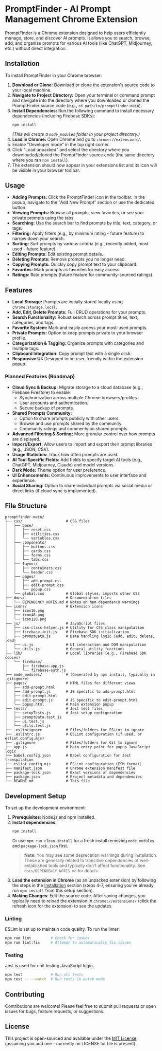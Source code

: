 <!--
_This is a suggested `README.md` file. You can edit it to better suit your project._
-->

# PromptFinder - AI Prompt Management Chrome Extension

PromptFinder is a Chrome extension designed to help users efficiently manage, store, and discover AI prompts. It allows you to search, browse, add, and organize prompts for various AI tools (like ChatGPT, Midjourney, etc.) without direct integration.

## Installation

To install PromptFinder in your Chrome browser:

1.  **Download or Clone:** Download or clone the extension's source code to your local machine.
2.  **Navigate to Project Directory:** Open your terminal or command prompt and navigate into the directory where you downloaded or cloned the PromptFinder source code (e.g., `cd path/to/promptfinder-main`).
3.  **Install Dependencies:** Run the following command to install necessary dependencies (including Firebase SDKs):
    ```bash
    npm install
    ```
    *(This will create a `node_modules` folder in your project directory.)*
4.  **Load in Chrome:** Open Chrome and go to `chrome://extensions/`.
5.  Enable "Developer mode" in the top right corner.
6.  Click "Load unpacked" and select the directory where you downloaded/cloned the PromptFinder source code (the same directory where you ran `npm install`).
7.  The extension should now appear in your extensions list and its icon will be visible in your browser toolbar.

## Usage

- **Adding Prompts:** Click the PromptFinder icon in the toolbar. In the popup, navigate to the "Add New Prompt" section or use the dedicated button.
- **Viewing Prompts:** Browse all prompts, view favorites, or see your private prompts using the tabs.
- **Searching:** Use the search bar to find prompts by title, text, category, or tags.
- **Filtering:** Apply filters (e.g., by minimum rating - future feature) to narrow down your search.
- **Sorting:** Sort prompts by various criteria (e.g., recently added, most used - future feature).
- **Editing Prompts:** Edit existing prompt details.
- **Deleting Prompts:** Remove prompts you no longer need.
- **Copying Prompts:** Quickly copy prompt text to your clipboard.
- **Favorites:** Mark prompts as favorites for easy access.
- **Ratings:** Rate prompts (future feature for community-sourced ratings).

## Features

- **Local Storage:** Prompts are initially stored locally using `chrome.storage.local`.
- **Add, Edit, Delete Prompts:** Full CRUD operations for your prompts.
- **Search Functionality:** Robust search across prompt titles, text, categories, and tags.
- **Favorite System:** Mark and easily access your most-used prompts.
- **Private Prompts:** Option to keep prompts private to your browser profile.
- **Categorization & Tagging:** Organize prompts with categories and multiple tags.
- **Clipboard Integration:** Copy prompt text with a single click.
- **Responsive UI:** Designed to be user-friendly within the extension popup.

### Planned Features (Roadmap)

- **Cloud Sync & Backup:** Migrate storage to a cloud database (e.g., Firebase Firestore) to enable:
    -   Synchronization across multiple Chrome browsers/profiles.
    -   User accounts and authentication.
    -   Secure backup of prompts.
- **Shared Prompts Community:**
    -   Option to share prompts publicly with other users.
    -   Browse and use prompts shared by the community.
    -   Community ratings and comments on shared prompts.
- **Advanced Filtering & Sorting:** More granular control over how prompts are displayed.
- **Import/Export:** Allow users to import and export their prompt libraries (e.g., JSON, CSV).
- **Usage Statistics:** Track how often prompts are used.
- **AI Tool Specific Fields:** Add fields to specify target AI tools (e.g., ChatGPT, Midjourney, Claude) and model versions.
- **Dark Mode:** Theme option for user preference.
- **UI Enhancements:** Continuous improvements to user interface and experience.
- **Social Sharing:** Option to share individual prompts via social media or direct links (if cloud sync is implemented).

## File Structure

```
promptfinder-main/
├── css/                    # CSS files
│   ├── base/
│   │   ├── reset.css
│   │   ├── utilities.css
│   │   └── variables.css
│   ├── components/
│   │   ├── buttons.css
│   │   ├── cards.css
│   │   ├── forms.css
│   │   └── tabs.css
│   ├── layout/
│   │   ├── containers.css
│   │   └── header.css
│   ├── pages/
│   │   ├── add-prompt.css
│   │   ├── edit-prompt.css
│   │   └── popup.css
│   └── global.css          # Global styles, imports other CSS
├── docs/                   # Documentation files
│   └── DEPENDENCY_NOTES.md # Notes on npm dependency warnings
├── icons/                  # Extension icons
│   ├── icon16.png
│   ├── icon48.png
│   └── icon128.png
├── js/                     # JavaScript files
│   ├── css-class-helper.js # Utility for CSS class manipulation
│   ├── firebase-init.js    # Firebase SDK initialization
│   ├── promptData.js       # Data handling logic (add, edit, delete, load)
│   ├── ui.js               # UI interaction and DOM manipulation
│   └── utils.js            # General utility functions
├── lib/                    # Local libraries (e.g., Firebase SDK copies)
│   └── firebase/
│       ├── firebase-app.js
│       └── firebase-auth.js
├── node_modules/           # (Generated by npm install, typically in .gitignore)
├── pages/                  # HTML files for different views
│   ├── add-prompt.html
│   ├── add-prompt.js       # JS specific to add-prompt.html
│   ├── edit-prompt.html
│   ├── edit-prompt.js      # JS specific to edit-prompt.html
│   └── popup.html          # Main extension popup
├── tests/                  # Jest test files
│   ├── setupTests.js       # Jest setup configuration
│   ├── promptData.test.js
│   ├── ui.test.js
│   └── utils.test.js
├── .eslintignore           # Files/folders for ESLint to ignore
├── .eslintrc.js            # ESLint configuration (if used, or eslint.config.mjs)
├── .gitignore              # Files/folders for Git to ignore
├── app.js                  # Main entry point for popup JavaScript logic
├── babel.config.json       # Babel configuration for Jest transpilation
├── eslint.config.mjs       # ESLint configuration (ESM format)
├── manifest.json           # Chrome extension manifest file
├── package-lock.json       # Exact versions of dependencies
├── package.json            # Project metadata and dependencies
└── README.md               # This file
```

## Development Setup

To set up the development environment:

1.  **Prerequisites**: Node.js and npm installed.
2.  **Install dependencies**:
    ```bash
    npm install
    ```
    Or use `npm run clean-install` for a fresh install removing `node_modules` and `package-lock.json` first.
    > **Note**: You may see some deprecation warnings during installation. These are generally related to transitive dependencies of well-established tools and typically don't affect functionality. See `docs/DEPENDENCY_NOTES.md` for details.
3.  **Load the extension in Chrome** (as an unpacked extension) by following the steps in the [Installation](#installation) section (steps 4-7, ensuring you've already run `npm install` from this setup section).
4.  **Making Changes**: Edit the source code. After saving changes, you typically need to reload the extension in `chrome://extensions/` (click the refresh icon for the extension) to see the updates.

### Linting

ESLint is set up to maintain code quality. To run the linter:

```bash
npm run lint         # Check for issues
npm run lint:fix     # Attempt to automatically fix issues
```

### Testing

Jest is used for unit testing JavaScript logic.

```bash
npm test             # Run all tests
npm test -- --watch  # Run tests in watch mode
```

## Contributing

Contributions are welcome! Please feel free to submit pull requests or open issues for bugs, feature requests, or suggestions.

## License

This project is open-sourced and available under the [MIT License](LICENSE.txt) (assuming you add one - currently no LICENSE.txt file is present).
